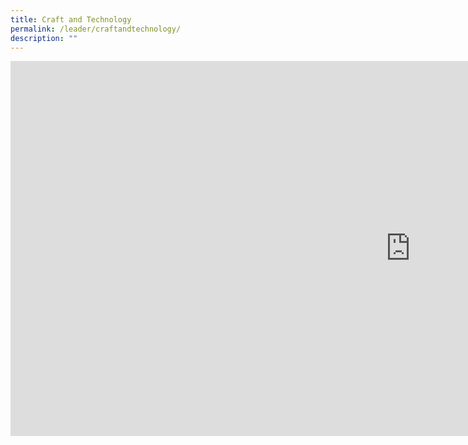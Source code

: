 ```yaml
---
title: Craft and Technology
permalink: /leader/craftandtechnology/
description: ""
---
```

<iframe allowfullscreen="true" height="600" width="1280" frameborder="0" src="https://docs.google.com/presentation/d/e/2PACX-1vQXyRVgGBSwl9E1AnB50VWiCSZ5OT0-_uFY79tGBWn0pE0wz3bVWUqWBdfdezJ5AQ/embed?start=false&amp;loop=false&amp;delayms=5000"></iframe>